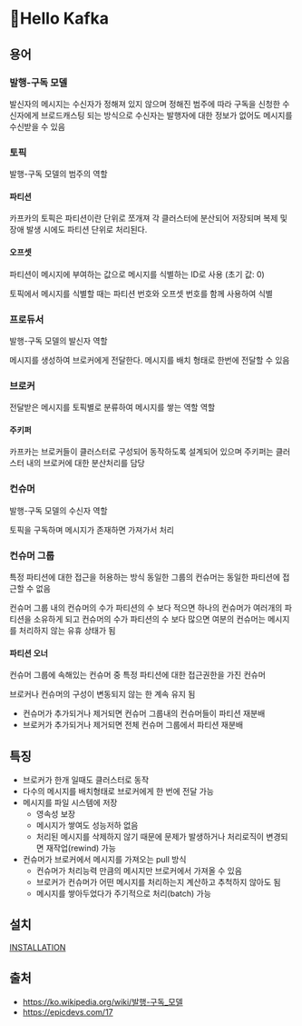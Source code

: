# 👋Hello Kafka

## 용어

### 발행-구독 모델
발신자의 메시지는 수신자가 정해져 있지 않으며 
정해진 범주에 따라 구독을 신청한 수신자에게 브로드캐스팅 되는 방식으로 
수신자는 발행자에 대한 정보가 없어도 메시지를 수신받을 수 있음

### 토픽
발행-구독 모델의 범주의 역할


#### 파티션
카프카의 토픽은 파티션이란 단위로 쪼개져 각 클러스터에 분산되어 저장되며 복제
및 장애 발생 시에도 파티션 단위로 처리된다.

#### 오프셋
파티션이 메시지에 부여하는 값으로 메시지를 식별하는 ID로 사용 (초기 값: 0)

토픽에서 메시지를 식별할 때는 파티션 번호와 오프셋 번호를 함께 사용하여 식별

### 프로듀서
발행-구독 모델의 발신자 역할

메시지를 생성하여 브로커에게 전달한다. 
메시지를 배치 형태로 한번에 전달할 수 있음

### 브로커
전달받은 메시지를 토픽별로 분류하여 메시지를 쌓는 역할 역할

#### 주키퍼
카프카는 브로커들이 클러스터로 구성되어 동작하도록 설계되어 있으며 주키퍼는 
클러스터 내의 브로커에 대한 분산처리를 담당

### 컨슈머
발행-구독 모델의 수신자 역할

토픽을 구독하며 메시지가 존재하면 가져가서 처리

### 컨슈머 그룹
특정 파티션에 대한 접근을 허용하는 방식 동일한 그룹의 컨슈머는 
동일한 파티션에 접근할 수 없음

컨슈머 그룹 내의 컨슈머의 수가 파티션의 수 보다 적으면 하나의 컨슈머가 여러개의
파티션을 소유하게 되고 컨슈머의 수가 파티션의 수 보다 많으면 여분의 컨슈머는
메시지를 처리하지 않는 유휴 상태가 됨

#### 파티션 오너
컨슈머 그룹에 속해있는 컨슈머 중 특정 파티션에 대한 접근권한을 가진 컨슈머

브로커나 컨슈머의 구성이 변동되지 않는 한 계속 유지 됨
 * 컨슈머가 추가되거나 제거되면 컨슈머 그룹내의 컨슈머들이 파티션 재분배
 * 브로커가 추가되거나 제거되면 전체 컨슈머 그룹에서 파티션 재분배

## 특징
 - 브로커가 한개 일때도 클러스터로 동작
 - 다수의 메시지를 배치형태로 브로커에게 한 번에 전달 가능
 - 메시지를 파일 시스템에 저장
 	* 영속성 보장
 	* 메시지가 쌓여도 성능저하 없음
 	* 처리된 메시지를 삭제하지 않기 때문에 문제가 발생하거나 처리로직이 변경되면
 	  재작업(rewind) 가능
 - 컨슈머가 브로커에서 메시지를 가져오는 pull 방식
 	* 컨슈머가 처리능력 만큼의 메시지만 브로커에서 가져올 수 있음
 	* 브로커가 컨슈머가 어떤 메시지를 처리하는지 계산하고 추척하지 않아도 됨
 	* 메시지를 쌓아두었다가 주기적으로 처리(batch) 가능

## 설치
[INSTALLATION](./docs/INSTALLATION.md)

## 출처
 - https://ko.wikipedia.org/wiki/발행-구독_모델
 - https://epicdevs.com/17

